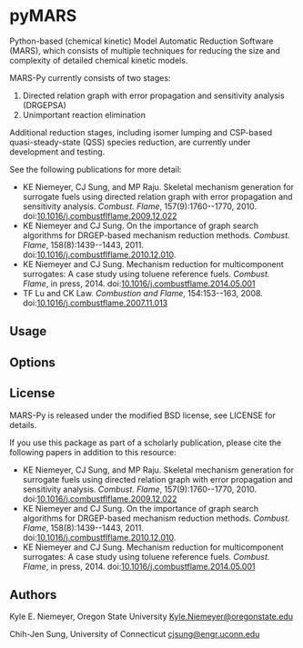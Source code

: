 pyMARS
===============

Python-based (chemical kinetic) Model Automatic Reduction Software (MARS), which consists of multiple techniques for reducing the size and complexity of detailed chemical kinetic models.

MARS-Py currently consists of two stages:

 1. Directed relation graph with error propagation and sensitivity analysis (DRGEPSA)
 2. Unimportant reaction elimination

Additional reduction stages, including isomer lumping and CSP-based quasi-steady-state (QSS) species reduction, are currently under development and testing.

See the following publications for more detail:

 * KE Niemeyer, CJ Sung, and MP Raju. Skeletal mechanism generation for surrogate fuels using directed relation graph with error propagation and sensitivity analysis. *Combust. Flame*, 157(9):1760--1770, 2010. doi:[10.1016/j.combustflflame.2009.12.022](http://dx.doi.org/10.1016/j.combustflflame.2009.12.022) 
 * KE Niemeyer and CJ Sung. On the importance of graph search algorithms for DRGEP-based mechanism reduction methods. *Combust. Flame*, 158(8):1439--1443, 2011. doi:[10.1016/j.combustflflame.2010.12.010](http://dx.doi.org/10.1016/j.combustflflame.2010.12.010).
 * KE Niemeyer and CJ Sung. Mechanism reduction for multicomponent surrogates: A case study using toluene reference fuels.  *Combust. Flame*, in press, 2014. doi:[10.1016/j.combustflame.2014.05.001](http://dx.doi.org/10.1016/j.combustflame.2014.05.001)
 * TF Lu and CK Law. *Combustion and Flame*, 154:153--163, 2008. doi:[10.1016/j.combustflame.2007.11.013](http://dx.doi.org/10.1016/j.combustflame.2007.11.013)

Usage
-----



Options
-------



License
-------

MARS-Py is released under the modified BSD license, see LICENSE for details.

If you use this package as part of a scholarly publication, please cite the following papers in addition to this resource:

 * KE Niemeyer, CJ Sung, and MP Raju. Skeletal mechanism generation for surrogate fuels using directed relation graph with error propagation and sensitivity analysis. *Combust. Flame*, 157(9):1760--1770, 2010. doi:[10.1016/j.combustflflame.2009.12.022](http://dx.doi.org/10.1016/j.combustflflame.2009.12.022) 
 * KE Niemeyer and CJ Sung. On the importance of graph search algorithms for DRGEP-based mechanism reduction methods. *Combust. Flame*, 158(8):1439--1443, 2011. doi:[10.1016/j.combustflflame.2010.12.010](http://dx.doi.org/10.1016/j.combustflflame.2010.12.010).
 * KE Niemeyer and CJ Sung. Mechanism reduction for multicomponent surrogates: A case study using toluene reference fuels.  *Combust. Flame*, in press, 2014. doi:[10.1016/j.combustflame.2014.05.001](http://dx.doi.org/10.1016/j.combustflame.2014.05.001) 

Authors
-------
Kyle E. Niemeyer, Oregon State University
[Kyle.Niemeyer@oregonstate.edu](mailto:Kyle.Niemeyer@oregonstate.edu)

Chih-Jen Sung, University of Connecticut
[cjsung@engr.uconn.edu](mailto:cjsung@engr.uconn.edu)